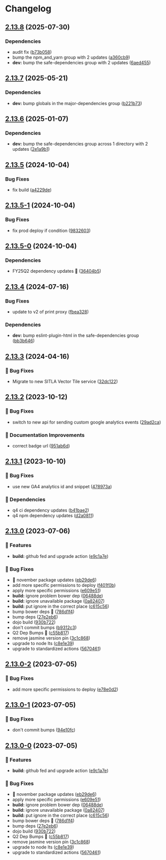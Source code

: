 # Changelog

## [2.13.8](https://github.com/agrc/broadband/compare/v2.13.7...v2.13.8) (2025-07-30)


### Dependencies

* audit fix ([b73b058](https://github.com/agrc/broadband/commit/b73b058b0b26ed5741da8a7712ae0e850566b7aa))
* bump the npm_and_yarn group with 2 updates ([a360cb9](https://github.com/agrc/broadband/commit/a360cb906b3d12bd5a86b5931dbd8331dc6c01f7))
* **dev:** bump the safe-dependencies group with 2 updates ([6aed455](https://github.com/agrc/broadband/commit/6aed455c0368c4df5a49aa2f0ad48f1940383cf8))

## [2.13.7](https://github.com/agrc/broadband/compare/v2.13.6...v2.13.7) (2025-05-21)


### Dependencies

* **dev:** bump globals in the major-dependencies group ([b221b73](https://github.com/agrc/broadband/commit/b221b73af8a2ca23988a8788fc96ce0199a8dfd3))

## [2.13.6](https://github.com/agrc/broadband/compare/v2.13.5...v2.13.6) (2025-01-07)


### Dependencies

* **dev:** bump the safe-dependencies group across 1 directory with 2 updates ([2e1a9b1](https://github.com/agrc/broadband/commit/2e1a9b1dec3150a835f86b22e0d812ba534cc21b))

## [2.13.5](https://github.com/agrc/broadband/compare/v2.13.5-1...v2.13.5) (2024-10-04)


### Bug Fixes

* fix build ([a4229de](https://github.com/agrc/broadband/commit/a4229dee2cf642a9aab49d58bda816195cb7dd1a))

## [2.13.5-1](https://github.com/agrc/broadband/compare/v2.13.5-0...v2.13.5-1) (2024-10-04)


### Bug Fixes

* fix prod deploy if condition ([9832603](https://github.com/agrc/broadband/commit/983260350cfaba05f45233e93618e1ce597260ac))

## [2.13.5-0](https://github.com/agrc/broadband/compare/v2.13.4...v2.13.5-0) (2024-10-04)


### Dependencies

* FY25Q2 dependency updates 🌲 ([36404b5](https://github.com/agrc/broadband/commit/36404b51b76c4b0e4493020a88d7aae70eada31f))

## [2.13.4](https://github.com/agrc/broadband/compare/v2.13.3...v2.13.4) (2024-07-16)


### Bug Fixes

* update to v2 of print proxy ([fbea328](https://github.com/agrc/broadband/commit/fbea328290a0ee14566baf32e392e6b7d006f962))


### Dependencies

* **dev:** bump eslint-plugin-html in the safe-dependencies group ([bb3b646](https://github.com/agrc/broadband/commit/bb3b646b96036ed726aa328efdd13191cf8ac5ce))

## [2.13.3](https://github.com/agrc/broadband/compare/v2.13.2...v2.13.3) (2024-04-16)


### 🐛 Bug Fixes

* Migrate to new SITLA Vector Tile service ([32dc122](https://github.com/agrc/broadband/commit/32dc1225c3ceb18941247b641b7c995f5aa34147))

## [2.13.2](https://github.com/agrc/broadband/compare/v2.13.1...v2.13.2) (2023-10-12)


### 🐛 Bug Fixes

* switch to new api for sending custom google analytics events ([29ad2ca](https://github.com/agrc/broadband/commit/29ad2ca5cadb2cc294ecf4c078cecf3b74421811))


### 📖 Documentation Improvements

* correct badge url ([951ab6d](https://github.com/agrc/broadband/commit/951ab6d7500db7b31f121d6d336f13e05ec9a2ce))

## [2.13.1](https://github.com/agrc/broadband/compare/v2.13.0...v2.13.1) (2023-10-10)


### 🐛 Bug Fixes

* use new GA4 analytics id and snippet ([478973a](https://github.com/agrc/broadband/commit/478973ab261b9d3133f4c5aa30d8d8a532ff5712))


### 🌲 Dependencies

* q4 ci dependency updates ([b41bae2](https://github.com/agrc/broadband/commit/b41bae2918686f37b114b1af1054cb61a249f6cb))
* q4 npm dependency updates ([d2a0811](https://github.com/agrc/broadband/commit/d2a081130c192def7222c8c906257cd7d9321aa2))

## [2.13.0](https://github.com/agrc/broadband/compare/v2.12.0...v2.13.0) (2023-07-06)


### 🚀 Features

* **build:** github fed and upgrade action ([e9c1a7e](https://github.com/agrc/broadband/commit/e9c1a7ec387ef40ed459f34d4fc9dab856eff0d4))


### 🐛 Bug Fixes

* :evergreen_tree: november package updates ([eb29de6](https://github.com/agrc/broadband/commit/eb29de6b04b13034f868db7fd845e3fafbe3bdfd))
* add more specific permissions to deploy ([f401f0b](https://github.com/agrc/broadband/commit/f401f0ba5e7cae560863a48b7a71ed4141d4e4c8))
* apply more specific permissions ([e609e51](https://github.com/agrc/broadband/commit/e609e51ce028349dae82b5e338e3281f7ccdf799))
* **build:** ignore problem bower dep ([06488de](https://github.com/agrc/broadband/commit/06488dedb2558e5407ee762712703e26582bf8a2))
* **build:** ignore unavailable package ([0a82407](https://github.com/agrc/broadband/commit/0a824078834107f6e06549f9e455393eb55cf48d))
* **build:** put ignore in the correct place ([c615c56](https://github.com/agrc/broadband/commit/c615c564816844a7a431279bd0778ed982bbfac2))
* bump bower deps 🌲 ([786d1f4](https://github.com/agrc/broadband/commit/786d1f4d55cef17be83dccf2f42d416de5111734))
* bump deps ([27e2eb6](https://github.com/agrc/broadband/commit/27e2eb604db17242161ab4e6ba956eb31f392441))
* dojo build ([930b722](https://github.com/agrc/broadband/commit/930b722ca8d484ded90dd4a256f6e20b02dbb095))
* don't commit bumps ([b9312c3](https://github.com/agrc/broadband/commit/b9312c3827e5f7f44d8dd22ef37a3ed401911881))
* Q2 Dep Bumps 🌲 ([c55b817](https://github.com/agrc/broadband/commit/c55b817f58e06e000f279796b93b529e4e98ce7f))
* remove jasmine version pin ([3c1c868](https://github.com/agrc/broadband/commit/3c1c86872b4f2e939d7c7b2eaff20d22ef0fc05f))
* upgrade to node lts ([c8e1e39](https://github.com/agrc/broadband/commit/c8e1e39221cc0487dddc0067caf13ca410cf26ab))
* upgrade to standardized actions ([5670461](https://github.com/agrc/broadband/commit/5670461d1caa1d446bced04b5efe8479125de40e))

## [2.13.0-2](https://github.com/agrc/broadband/compare/v2.13.0-1...v2.13.0-2) (2023-07-05)


### 🐛 Bug Fixes

* add more specific permissions to deploy ([e78e0d2](https://github.com/agrc/broadband/commit/e78e0d23948392aa9b2b8de70f2b4e061907ce8e))

## [2.13.0-1](https://github.com/agrc/broadband/compare/v2.13.0-0...v2.13.0-1) (2023-07-05)


### 🐛 Bug Fixes

* don't commit bumps ([94e10fc](https://github.com/agrc/broadband/commit/94e10fc477b1dc2a0f8f259c9cc16b6ca86b41c3))

## [2.13.0-0](https://github.com/agrc/broadband/compare/v2.12.0...v2.13.0-0) (2023-07-05)


### 🚀 Features

* **build:** github fed and upgrade action ([e9c1a7e](https://github.com/agrc/broadband/commit/e9c1a7ec387ef40ed459f34d4fc9dab856eff0d4))


### 🐛 Bug Fixes

* :evergreen_tree: november package updates ([eb29de6](https://github.com/agrc/broadband/commit/eb29de6b04b13034f868db7fd845e3fafbe3bdfd))
* apply more specific permissions ([e609e51](https://github.com/agrc/broadband/commit/e609e51ce028349dae82b5e338e3281f7ccdf799))
* **build:** ignore problem bower dep ([06488de](https://github.com/agrc/broadband/commit/06488dedb2558e5407ee762712703e26582bf8a2))
* **build:** ignore unavailable package ([0a82407](https://github.com/agrc/broadband/commit/0a824078834107f6e06549f9e455393eb55cf48d))
* **build:** put ignore in the correct place ([c615c56](https://github.com/agrc/broadband/commit/c615c564816844a7a431279bd0778ed982bbfac2))
* bump bower deps 🌲 ([786d1f4](https://github.com/agrc/broadband/commit/786d1f4d55cef17be83dccf2f42d416de5111734))
* bump deps ([27e2eb6](https://github.com/agrc/broadband/commit/27e2eb604db17242161ab4e6ba956eb31f392441))
* dojo build ([930b722](https://github.com/agrc/broadband/commit/930b722ca8d484ded90dd4a256f6e20b02dbb095))
* Q2 Dep Bumps 🌲 ([c55b817](https://github.com/agrc/broadband/commit/c55b817f58e06e000f279796b93b529e4e98ce7f))
* remove jasmine version pin ([3c1c868](https://github.com/agrc/broadband/commit/3c1c86872b4f2e939d7c7b2eaff20d22ef0fc05f))
* upgrade to node lts ([c8e1e39](https://github.com/agrc/broadband/commit/c8e1e39221cc0487dddc0067caf13ca410cf26ab))
* upgrade to standardized actions ([5670461](https://github.com/agrc/broadband/commit/5670461d1caa1d446bced04b5efe8479125de40e))
